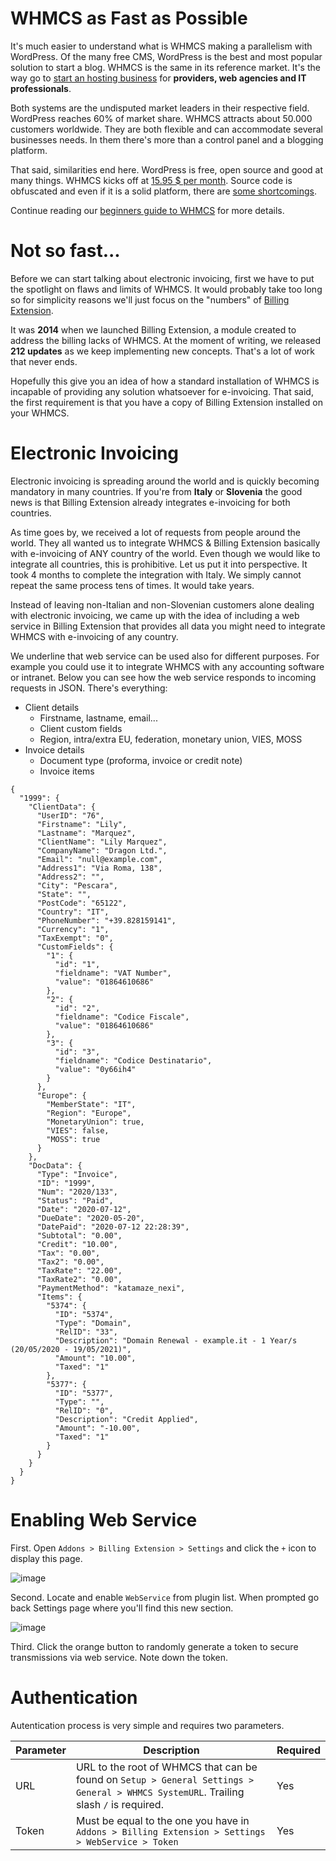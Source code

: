 # WHMCS as Fast as Possible

It's much easier to understand what is WHMCS making a parallelism with WordPress. Of the many free CMS, WordPress is the best and most popular solution to start a blog. WHMCS is the same in its reference market. It's the way go to [start an hosting business](https://katamaze.com/blog/38/starting-a-domain-and-hosting-company-in-2020) for **providers, web agencies and IT professionals**.

Both systems are the undisputed market leaders in their respective field. WordPress reaches 60% of market share. WHMCS attracts about 50.000 customers worldwide. They are both flexible and can accommodate several  businesses needs. In them there's more than a control panel and a blogging platform.

That said, similarities end here. WordPress is free, open source and good at many things. WHMCS kicks off at [15.95 $ per month](https://www.whmcs.com/pricing/). Source code is obfuscated and even if it is a solid platform, there are [some shortcomings](https://katamaze.com/blog/41/my-wishlist-for-whmcs-v8).

Continue reading our [beginners guide to WHMCS](https://katamaze.com/blog/23/what-is-whmcs-and-when-to-use-it-explained-for-beginners) for more details.

# Not so fast...

Before we can start talking about electronic invoicing, first we have to put the spotlight on flaws and limits of WHMCS. It would probably take too long so for simplicity reasons we'll just focus on the "numbers" of [Billing Extension](https://katamaze.com/whmcs/billing-extension/specifications).

It was **2014** when we launched Billing Extension, a module created to address the billing lacks of WHMCS. At the moment of writing, we released **212 updates** as we keep implementing new concepts. That's a lot of work that never ends.

Hopefully this give you an idea of how a standard installation of WHMCS is incapable of providing any solution whatsoever for e-invoicing. That said, the first requirement is that you have a copy of Billing Extension installed on your WHMCS.

# Electronic Invoicing

Electronic invoicing is spreading around the world and is quickly becoming mandatory in many countries. If you're from **Italy** or **Slovenia** the good news is that Billing Extension already integrates e-invoicing for both countries.

As time goes by, we received a lot of requests from people around the world. They all wanted us to integrate WHMCS & Billing Extension basically with e-invoicing of ANY country of the world. Even though we would like to integrate all countries, this is prohibitive. Let us put it into perspective. It took 4 months to complete the integration with Italy. We simply cannot repeat the same process tens of times. It would take years.

Instead of leaving non-Italian and non-Slovenian customers alone dealing with electronic invoicing, we came up with the idea of including a web service in Billing Extension that provides all data you might need to integrate WHMCS with e-invoicing of any country.

We underline that web service can be used also for different purposes. For example you could use it to integrate WHMCS with any accounting software or intranet. Below you can see how the web service responds to incoming requests in JSON. There's everything:

* Client details
  * Firstname, lastname, email...
  * Client custom fields
  * Region, intra/extra EU, federation, monetary union, VIES, MOSS
* Invoice details
  * Document type (proforma, invoice or credit note)
  * Invoice items

```
{
  "1999": {
    "ClientData": {
      "UserID": "76",
      "Firstname": "Lily",
      "Lastname": "Marquez",
      "ClientName": "Lily Marquez",
      "CompanyName": "Dragon Ltd.",
      "Email": "null@example.com",
      "Address1": "Via Roma, 138",
      "Address2": "",
      "City": "Pescara",
      "State": "",
      "PostCode": "65122",
      "Country": "IT",
      "PhoneNumber": "+39.828159141",
      "Currency": "1",
      "TaxExempt": "0",
      "CustomFields": {
        "1": {
          "id": "1",
          "fieldname": "VAT Number",
          "value": "01864610686"
        },
        "2": {
          "id": "2",
          "fieldname": "Codice Fiscale",
          "value": "01864610686"
        },
        "3": {
          "id": "3",
          "fieldname": "Codice Destinatario",
          "value": "0y66ih4"
        }
      },
      "Europe": {
        "MemberState": "IT",
        "Region": "Europe",
        "MonetaryUnion": true,
        "VIES": false,
        "MOSS": true
      }
    },
    "DocData": {
      "Type": "Invoice",
      "ID": "1999",
      "Num": "2020/133",
      "Status": "Paid",
      "Date": "2020-07-12",
      "DueDate": "2020-05-20",
      "DatePaid": "2020-07-12 22:28:39",
      "Subtotal": "0.00",
      "Credit": "10.00",
      "Tax": "0.00",
      "Tax2": "0.00",
      "TaxRate": "22.00",
      "TaxRate2": "0.00",
      "PaymentMethod": "katamaze_nexi",
      "Items": {
        "5374": {
          "ID": "5374",
          "Type": "Domain",
          "RelID": "33",
          "Description": "Domain Renewal - example.it - 1 Year/s (20/05/2020 - 19/05/2021)",
          "Amount": "10.00",
          "Taxed": "1"
        },
        "5377": {
          "ID": "5377",
          "Type": "",
          "RelID": "0",
          "Description": "Credit Applied",
          "Amount": "-10.00",
          "Taxed": "1"
        }
      }
    }
  }
}
```

# Enabling Web Service

First. Open `Addons > Billing Extension > Settings` and click the `+` icon to display this page.

![image](https://katamaze.com/modules/addons/Mercury/uploads/files/Documentation/d73d422c17dda17218706f69299f3c97/whmcs-invoice-web-service-sm.png)

Second. Locate and enable `WebService` from plugin list. When prompted go back Settings page where you'll find this new section.

![image](https://katamaze.com/modules/addons/Mercury/uploads/files/Documentation/d73d422c17dda17218706f69299f3c97/whmcs-webservice-api-invoicing-token.png)

Third. Click the orange button to randomly generate a token to secure transmissions via web service. Note down the token.

# Authentication

Autentication process is very simple and requires two parameters.

| Parameter | Description | Required |
| ------------- | ------------- | ------------- |
| URL | URL to the root of WHMCS that can be found on `Setup > General Settings > General > WHMCS SystemURL`. Trailing slash `/` is required. | Yes |
| Token | Must be equal to the one you have in `Addons > Billing Extension > Settings > WebService > Token` | Yes |
